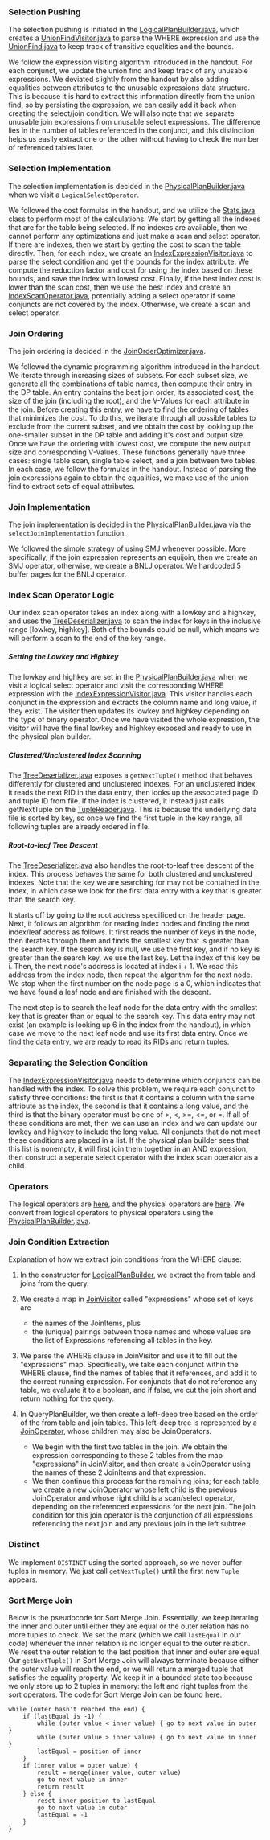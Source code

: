 ### Selection Pushing

The selection pushing is initiated in the [LogicalPlanBuilder.java](./src/main/java/com/dbms/queryplan/LogicalPlanBuilder.java), which creates a [UnionFindVisitor.java](./src/main/java/com/dbms/queryplan/UnionFindVisitor.java) to parse the WHERE expression and use the [UnionFind.java](./src/main/java/com/dbms/queryplan/UnionFind.java) to keep track of transitive equalities and the bounds.

We follow the expression visiting algorithm introduced in the handout. For each conjunct, we update the union find and keep track of any unusable expressions. We deviated slightly from the handout by also adding equalities between attributes to the unusable expressions data structure. This is because it is hard to extract this information directly from the union find, so by persisting the expression, we can easily add it back when creating the select/join condition. We will also note that we separate unusable join expressions from unusable select expressions. The difference lies in the number of tables referenced in the conjunct, and this distinction helps us easily extract one or the other without having to check the number of referenced tables later.

### Selection Implementation

The selection implementation is decided in the [PhysicalPlanBuilder.java](./src/main/java/com/dbms/queryplan/PhysicalPlanBuilder.java) when we visit a `LogicalSelectOperator`.

We followed the cost formulas in the handout, and we utilize the [Stats.java](./src/main/java/com/dbms/utils/Stats.java) class to perform most of the calculations. We start by getting all the indexes that are for the table being selected. If no indexes are available, then we cannot perform any optimizations and just make a scan and select operator. If there are indexes, then we start by getting the cost to scan the table directly. Then, for each index, we create an [IndexExpressionVisitor.java](./src/main/java/com/dbms/index/IndexExpressionVisitor.java) to parse the select condition and get the bounds for the index attribute. We compute the reduction factor and cost for using the index based on these bounds, and save the index with lowest cost. Finally, if the best index cost is lower than the scan cost, then we use the best index and create an [IndexScanOperator.java](./src/main/java/com/dbms/operators/physical/IndexScanOperator.java), potentially adding a select operator if some conjuncts are not covered by the index. Otherwise, we create a scan and select operator.

### Join Ordering

The join ordering is decided in the [JoinOrderOptimizer.java](./src/main/java/com/dbms/queryplan/JoinOrderOptimizer.java).

We followed the dynamic programming algorithm introduced in the handout. We iterate through increasing sizes of subsets. For each subset size, we generate all the combinations of table names, then compute their entry in the DP table. An entry contains the best join order, its associated cost, the size of the join (including the root), and the V-Values for each attribute in the join. Before creating this entry, we have to find the ordering of tables that minimizes the cost. To do this, we iterate through all possible tables to exclude from the current subset, and we obtain the cost by looking up the one-smaller subset in the DP table and adding it's cost and output size. Once we have the ordering with lowest cost, we compute the new output size and corresponding V-Values. These functions generally have three cases: single table scan, single table select, and a join between two tables. In each case, we follow the formulas in the handout. Instead of parsing the join expressions again to obtain the equalities, we make use of the union find to extract sets of equal attributes.

### Join Implementation

The join implementation is decided in the [PhysicalPlanBuilder.java](./src/main/java/com/dbms/queryplan/PhysicalPlanBuilder.java) via the `selectJoinImplementation` function.

We followed the simple strategy of using SMJ whenever possible. More specifically, if the join expression represents an equijoin, then we create an SMJ operator, otherwise, we create a BNLJ operator. We hardcoded 5 buffer pages for the BNLJ operator.

### Index Scan Operator Logic

Our index scan operator takes an index along with a lowkey and a highkey, and uses the [TreeDeserializer.java](./src/main/java/com/dbms/index/TreeDeserializer.java) to scan the index for keys in the inclusive range [lowkey, highkey]. Both of the bounds could be null, which means we will perform a scan to the end of the key range.

##### Setting the Lowkey and Highkey
The lowkey and highkey are set in the [PhysicalPlanBuilder.java](./src/main/java/com/dbms/visitors/PhysicalPlanBuilder.java) when we visit a logical select operator and visit the corresponding WHERE expression with the [IndexExpressionVisitor.java](./src/main/java/com/dbms/visitors/IndexExpressionVisitor.java). This visitor handles each conjunct in the expression and extracts the column name and long value, if they exist. The visitor then updates its lowkey and highkey depending on the type of binary operator. Once we have visited the whole expression, the visitor will have the final lowkey and highkey exposed and ready to use in the physical plan builder.

##### Clustered/Unclustered Index Scanning
The [TreeDeserializer.java](./src/main/java/com/dbms/index/TreeDeserializer.java) exposes a `getNextTuple()` method that behaves differently for clustered and unclustered indexes. For an unclustered index, it reads the next RID in the data entry, then looks up the associated page ID and tuple ID from file. If the index is clustered, it instead just calls getNextTuple on the [TupleReader.java](./src/main/java/com/dbms/utils/TupleReader.java). This is because the underlying data file is sorted by key, so once we find the first tuple in the key range, all following tuples are already ordered in file.

##### Root-to-leaf Tree Descent
The [TreeDeserializer.java](./src/main/java/com/dbms/index/TreeDeserializer.java) also handles the root-to-leaf tree descent of the index. This process behaves the same for both clustered and unclustered indexes. Note that the key we are searching for may not be contained in the index, in which case we look for the first data entry with a key that is greater than the search key. 

It starts off by going to the root address specificed on the header page. Next, it follows an algorithm for reading index nodes and finding the next index/leaf address as follows. It first reads the number of keys in the node, then iterates through them and finds the smallest key that is greater than the search key. If the search key is null, we use the first key, and if no key is greater than the search key, we use the last key. Let the index of this key be i. Then, the next node's address is located at index i + 1. We read this address from the index node, then repeat the algorithm for the next node. We stop when the first number on the node page is a 0, which indicates that we have found a leaf node and are finished with the descent. 

The next step is to search the leaf node for the data entry with the smallest key that is greater than or equal to the search key. This data entry may not exist (an example is looking up 6 in the index from the handout), in which case we move to the next leaf node and use its first data entry. Once we find the data entry, we are ready to read its RIDs and return tuples.

### Separating the Selection Condition

The [IndexExpressionVisitor.java](./src/main/java/com/dbms/visitors/IndexExpressionVisitor.java) needs to determine which conjuncts can be handled with the index. To solve this problem, we require each conjunct to satisfy three conditions: the first is that it contains a column with the same attribute as the index, the second is that it contains a long value, and the third is that the binary operator must be one of >, <, >=, <=, or =. If all of these conditions are met, then we can use an index and we can update our lowkey and highkey to include the long value. All conjuncts that do not meet these conditions are placed in a list. If the physical plan builder sees that this list is nonempty, it will first join them together in an AND expression, then construct a seperate select operator with the index scan operator as a child.

### Operators

The logical operators are [here](./src/main/java/com/dbms/operators/logical/), and the physical operators are [here](./src/main/java/com/dbms/operators/physical/). We convert from logical operators to physical operators using the [PhysicalPlanBuilder.java](./src/main/java/com/dbms/visitors/PhysicalPlanBuilder.java).


### Join Condition Extraction

Explanation of how we extract join conditions from the WHERE clause:
1. In the constructor for [LogicalPlanBuilder](./src/main/java/com/dbms/utils/LogicalPlanBuilder.java), we extract the from table and joins from the query.

2. We create a map in [JoinVisitor](./src/main/java/com/dbms/visitors/JoinVisitor.java) called "expressions" whose set of keys are
    - the names of the JoinItems, plus
    - the (unique) pairings between those names
and whose values are the list of Expressions referencing all tables in the key.

3. We parse the WHERE clause in JoinVisitor and use it to fill out the "expressions" map. Specifically, we take each conjunct within the WHERE clause, find the names of tables that it references, and add it to the correct running expression. For conjuncts that do not reference any table, we evaluate it to a boolean, and if false, we cut the join short and return nothing for the query.

4. In QueryPlanBuilder, we then create a left-deep tree based on the order of the from table and join tables. This left-deep tree is represented by a [JoinOperator](./src/main/java/com/dbms/operators/JoinOperator.java), whose children may also be JoinOperators.
    - We begin with the first two tables in the join. We obtain the expression corresponding to these 2 tables from the map "expressions" in JoinVisitor, and then create a JoinOperator using the names of these 2 JoinItems and that expression.
    - We then continue this process for the remaining joins; for each table, we create a new JoinOperator whose left child is the previous JoinOperator and whose right child is a scan/select operator, depending on the referenced expressions for the next join. The join condition for this join operator is the conjunction of all expressions referencing the next join and any previous join in the left subtree.

### Distinct

We implement `DISTINCT` using the sorted approach, so we never buffer tuples in memory. We just call `getNextTuple()` until the first new `Tuple` appears.

### Sort Merge Join

Below is the pseudocode for Sort Merge Join. Essentially, we keep iterating the inner and outer until either they are equal or the outer relation has no more tuples to check. We set the mark (which we call `lastEqual` in our code) whenever the inner relation is no longer equal to the outer relation. We reset the outer relation to the last position that inner and outer are equal. Our `getNextTuple()` in Sort Merge Join will always terminate because either the outer value will reach the end, or we will return a merged tuple that satisfies the equality property. We keep it in a bounded state too because we only store up to 2 tuples in memory: the left and right tuples from the sort operators. The code for Sort Merge Join can be found [here](./src/main/java/com/dbms/operators/physical/SortMergeJoinOperator.java).

```
while (outer hasn't reached the end) {
    if (lastEqual is -1) {
        while (outer value < inner value) { go to next value in outer }
        while (outer value > inner value) { go to next value in inner }
        lastEqual = position of inner
    }
    if (inner value = outer value) {
        result = merge(inner value, outer value)
        go to next value in inner
        return result
    } else {
        reset inner position to lastEqual
        go to next value in outer
        lastEqual = -1
    }
}
```
